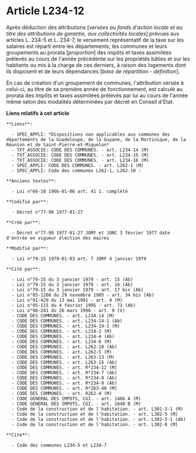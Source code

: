 # Article L234-12

Après déduction des attributions [*versées au fonds d'action locale et au titre des attributions de garantie, aux
collectivités locales*] prévues aux articles L. 234-5 et L. 234-7, le versement représentatif de la taxe sur les salaires est
réparti entre les départements, les communes et leurs groupements au prorata [*proportion*] des impôts et taxes assimilées
prélevés au cours de l'année précédente sur les propriétés bâties et sur les habitants ou mis à la charge de ces derniers, à
raison des logements dont ils disposent et de leurs dépendances [*base de répartition - définition*]. 

En cas de création d'un groupement de communes, l'attribution versée à celui-ci, au titre de sa première année de
fonctionnement, est calculé au prorata des impôts et taxes assimilées prélevés par lui au cours de l'année même selon des
modalités déterminées par décret en Conseil d'Etat.

**Liens relatifs à cet article**

	**Liens**:

	  - SPEC_APPLI: *Dispositions non applicables aux communes des départements de la Guadeloupe, de la Guyane, de la Martinique, de la Réunion et de Saint-Pierre-et-Miquelon*
	  - TXT_ASSOCIE: CODE DES COMMUNES. - art. L234-14 (M)
	  - TXT_ASSOCIE: CODE DES COMMUNES. - art. L234-15 (M)
	  - TXT_ASSOCIE: CODE DES COMMUNES. - art. L234-16 (M)
	  - SPEC_APPLI: CODE DES COMMUNES. - art. L262-1 (M)
	  - SPEC_APPLI: Code des communes L262-1, L262-10 :

	**Anciens textes**:

	  - Loi n°66-10 1966-01-06 art. 41 1. complété

	**Codifié par**:

	  - Décret n°77-90 1977-01-27

	**Créé par**:

	  - Décret n°77-90 1977-01-27 JORF et JONC 3 février 1977 date d'entrée en vigueur élection des maires

	**Modifié par**:

	  - Loi n°79-15 1979-01-03 art. 7 JORF 4 janvier 1979

	**Cité par**:

	  - Loi n°79-15 du 3 janvier 1979 - art. 15 (Ab)
	  - Loi n°79-15 du 3 janvier 1979 - art. 16 (Ab)
	  - Loi n°79-15 du 3 janvier 1979 - art. 17 bis (Ab)
	  - Loi n°85-1268 du 29 novembre 1985 - art. 34 bis (Ab)
	  - Loi n°91-429 du 13 mai 1991 - art. 4 (M)
	  - Loi n°95-115 du 4 février 1995 - art. 73 (Ab)
	  - Loi n°96-241 du 26 mars 1996 - art. 9 (V)
	  - CODE DES COMMUNES. - art. L234-14 (M)
	  - CODE DES COMMUNES. - art. L234-14-1 (Ab)
	  - CODE DES COMMUNES. - art. L234-19-1 (M)
	  - CODE DES COMMUNES. - art. L234-2 (M)
	  - CODE DES COMMUNES. - art. L234-4 (Ab)
	  - CODE DES COMMUNES. - art. L234-6 (M)
	  - CODE DES COMMUNES. - art. L262-10 (Ab)
	  - CODE DES COMMUNES. - art. L262-5 (M)
	  - CODE DES COMMUNES. - art. L263-13 (M)
	  - CODE DES COMMUNES. - art. L263-15 (Ab)
	  - CODE DES COMMUNES. - art. R*234-12 (M)
	  - CODE DES COMMUNES. - art. R*234-7 (Ab)
	  - CODE DES COMMUNES. - art. R*234-8 (Ab)
	  - CODE DES COMMUNES. - art. R*234-9 (Ab)
	  - CODE DES COMMUNES. - art. R*263-40 (M)
	  - CODE DES COMMUNES. - art. R262-4 (M)
	  - CODE GENERAL DES IMPOTS, CGI. - art. 1466 A (M)
	  - CODE GENERAL DES IMPOTS, CGI. - art. 1648 B (M)
	  - Code de la construction et de l'habitation. - art. L301-3-1 (M)
	  - Code de la construction et de l'habitation. - art. L302-5 (M)
	  - Code de la construction et de l'habitation. - art. L302-5-1 (Ab)
	  - Code de la construction et de l'habitation. - art. L302-8 (M)

	**Cite**:

	  - Code des communes L234-5 et L234-7
